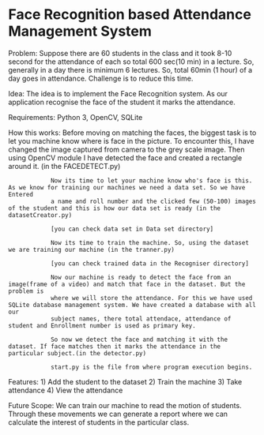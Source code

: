 # Face Recognition based Attendance Management System

Problem:  Suppose there are 60 students in the class and it took 8-10 second for the attendance of each so total 600 sec(10 min) in a lecture.
          So, generally in a day there is minimum 6 lectures. So, total 60min (1 hour) of a day goes in attendance.
          Challenge is to reduce this time.
          
Idea:     The idea is to implement the Face Recognition system. As our application recognise the face of the student it marks the attendance.

Requirements: Python 3, OpenCV, SQLite

How this works: Before moving on matching the faces, the biggest task is to let you machine know where is face in the picture. To encounter this,
                I have changed the image captured from camera to the grey scale image. Then using OpenCV module I have detected the face and created
                a rectangle around it. (in the FACEDETECT.py)
                
                Now its time to let your machine know who's face is this. As we know for training our machines we need a data set. So we have Entered
                a name and roll number and the clicked few (50-100) images of the student and this is how our data set is ready (in the datasetCreator.py)
                
                [you can check data set in Data set directory]
                
                Now its time to train the machine. So, using the dataset we are training our machine (in the tranner.py)
                
                [you can check trained data in the Recogniser directory]
                
                Now our machine is ready to detect the face from an image(frame of a video) and match that face in the dataset. But the problem is
                where we will store the attendance. For this we have used SQLite database management system. We have created a database with all our
                subject names, there total attendace, attendance of student and Enrollment number is used as primary key.
                
                So now we detect the face and matching it with the dataset. If face matches then it marks the attendance in the particular subject.(in the detector.py)
                
                start.py is the file from where program execution begins.
                
Features:       1) Add the student to the dataset
                2) Train the machine
                3) Take attendance
                4) View the attendance
 
Future Scope: We can train our machine to read the motion of students. Through these movements we can generate a report where we can calculate the interest of
              students in the particular class.
